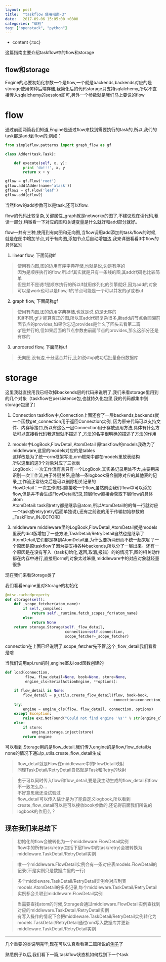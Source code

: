 ```yaml
---
layout: post
title:  "taskflow 使用指南-3"
date:   2017-09-06 15:05:00 +0800
categories: "编程"
tag: ["openstack", "python"]
---
```


* content
{:toc}


这篇指南主要介绍taskflow中的flow和storage


## flow和storage

Engine的必要初始化参数一个是flow,一个就是backends,backends对应的是storage使用何种后端存储,我简化后的代码storage只支持sqlalchemy,所以不直接传入sqlalchemy的session即可,另外一个参数就是我们马上要说的flow

# flow

通过前面两篇我们知道,Engine是通过flow来找到需要执行的task的,所以,我们的task都是add到flow的,例如：

```python
from simpleflow.patterns import graph_flow as gf

class Adder(task.Task):

    def execute(self, x, y):
        print 'do!!!', x, y
        return x + y

gflow = gf.Flow('root')
gflow.add(Adder(name='atask'))
gflow2 = gf.Flow('leaf')
gflow.add(gflow2)
```

当然flow的add参数可以是task,还可以flow.

flow的代码比较复杂,关键属性_graph就是networkx的图了,不建议现在读代码,粗读一部分,稍微看一下对应的图和关键变量是什么就好和add部分就好。

flow一共有三种,使用到有向图和无向图,当flow调用add添加的task/flow的时候,就是在图中增加节点,对于有向图,添加节点后自动增加边,我来详细看看3中flow的具体区别

1. linear flow, 下面简称lf
>使用有向图,图的边用有序字典存储,也就是说,边是有序的  
因为是顺序执行的flow,所以lf其实就是只有一条线的图,其add代码也比较简单   
但是并不是说lf是顺序执行的所以lf就用序列化的引擎就好,因为add的对象可以是work也可以是flow,lf的节点可能是一个可以并发的gf或者uf

2. graph flow, 下面简称gf
>使用有向图,图的边用字典存储,也就是说,边是无序的  
和lf不同,gf才能算真正的图,所以其add代码复杂很多,新add的节点会回溯前面节点的provides,如果你忘记provides是什么了回头去看第二篇  
gf是并行的,但如果后面的节点参数由前面节点的provides,那么这部分还是有序的  

3. unordered flow, 下面简称uf
>无向图,没有边,十分适合并行,比如说stop成功后批量备份数据库


# storage

这里我就直接用我已经砍掉backends层的代码来说明了,我们来看storage里用到的几个对象（taskflow在persistence包,也就持久化包里,我的代码都集中到storage包里了）

1. Connection
    taskflow中,Connection上面还套了一层backends,backends就一个函数get_connection用于返回Connection实例, 因为原来代码可以支持文件、内存等接口,所以有这么一层Connection用于存放通用方法,具体有什么方法可以直接看[代码](https://github.com/lolizeppelin/simpleflow/blob/master/simpleflow/storage/impl.py)我这里就不描述了,方法的名字很明确的描述了方法的作用

2. models中LogBook,FlowDetail,AtomDetail
    原taskflow的models我改为了middleware,这里的models对应的是tables  
    这样改是为了统一orm框架写法,orm框架中都在models里放表结构  
    所以这里的这3个对象对应了三张表  
    LogBook：一次工作流有且只有一个LogBook,其实条记录用处不大,主要用来识别一次工作流,由于外键关系,删除一条logbook将会删除对应的其他表的记录,工作流正常结束后是可以删除相关记录的  
    FlowDetail：一次工作流只能接收一个flow,虽然前面我们flow中可以添加flow,但是并不会生成FlowDetail记录,顶层flow直接会获取下层flow的具体atom  
    AtomDetail: task和retry都是继承自atom,所以AtomDetail的的每一行就对应一个task或retry(retry后面单独说),还有之前说的用于传输初始参数的_TaskFlow_INJECTORD

3. middleware
    middleware里的LogBook,FlowDetail,AtomDetail就是models里表的dict版增加了一些方法,TaskDetail/RetryDetail自然也是继承了AtomDetail,它们都是存到AtomDetail里,为什么要拆两份而不统一起来呢？一个原因是原taskflow了因为要支持各种backends,所以分了一层出来。还有一个原因是在没有写入（task初始化,返回,取消,报错）的的情况下,图的相关动作都在内存中进行,直接用orm的对象太过笨重,middleware中的对应对象就轻量很多

现在我们来看Storage类了

我们看看engine里对Storage的初始化

```python
@misc.cachedproperty
def storage(self):
    def _scope_fetcher(atom_name):
        if self._compiled:
            return self._runtime.fetch_scopes_for(atom_name)
        else:
            return None
    return storage.Storage(self._flow_detail,
                           connection=self.connection,
                           scope_fetcher=_scope_fetcher)
```
connection在上面已经说明了,scope_fetcher先不管,这个_flow_detail我们看看是啥

当我们调用api.run的时,engine室友load函数创建的
```python
def load(connection,
         flow, flow_detail=None, book=None, store=None,
         engine_cls=SerialActionEngine, **options):

    if flow_detail is None:
        flow_detail = p_utils.create_flow_detail(flow, book=book,
                                                 connection=connection)
    try:
        engine = engine_cls(flow, flow_detail, connection, options)
    except Exception:
        raise exc.NotFound("Could not find engine '%s'" % str(engine_cls))
    else:
        if store:
            engine.storage.inject(store)
        return engine
```

可以看到,Storage用的是flow_detail,我们传入engine的是flow,flow_detail为none的情况下通过p_utils.create_flow_detail生成

>flow_detail就是Flow在middleware中的FlowDetail映射    
同理TaskDetail/RetryDetail自然就是Task和Retry的映射

>由于可以同时传入flow和flow_detail,要是我主动生成的flow_detail和flow不一致怎么办...    
不好意思我还没试验过  
flow_detail可以传入估计是为了能自定义logbook,所以看到create_flow_detail可以是可以接收book参数的,还记得前面我们所说的logbook的作用么？


## 现在我们来总结下

>初始化的flow会被转化为一个middleware.FlowDetail实例  
flow中的所有task/retry(包括下层flow中的task/retry)会被转换为middleware.TaskDetail/RetryDetail实例

>唯一个middleware.FlowDetail实例会有一条对应表models.FlowDetail的记录(不是实例只是数据库里的一行)

>多个middleware.TaskDetail/RetryDetail实例会对应到表models.AtomDetail的多条记录,每个middleware.TaskDetail/RetryDetail实例都会关联到middleware.FlowDetail实例

>当需要查找atom的时候,Storage会通过middleware.FlowDetail实例查找到对应的middleware.TaskDetail/RetryDetail实例  
有写入操作的情况下会把middleware.TaskDetail/RetryDetail实例转化为models.TaskDetail/RetryDetail通过rom写入数据库并更新middleware.TaskDetail/RetryDetail实例



---

几个重要的类说明完毕,现在可以认真看看第二篇所说的[例子](https://github.com/lolizeppelin/simpleflow/blob/master/doc/examples/graph_flow.py)了

熟悉例子以后,我们看下一篇,taskflow状态机如何找到下一个task
